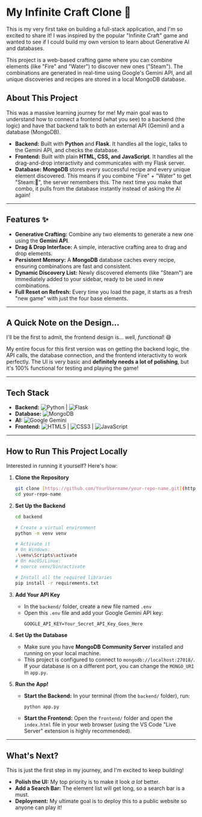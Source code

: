 # My Infinite Craft Clone 🚀

This is my very first take on building a full-stack application, and I'm so excited to share it! I was inspired by the popular "Infinite Craft" game and wanted to see if I could build my own version to learn about Generative AI and databases.

This project is a web-based crafting game where you can combine elements (like "Fire" and "Water") to discover new ones ("Steam"). The combinations are generated in real-time using Google's Gemini API, and all unique discoveries and recipes are stored in a local MongoDB database.

## About This Project

This was a massive learning journey for me! My main goal was to understand how to connect a frontend (what you see) to a backend (the logic) and have that backend talk to both an external API (Gemini) and a database (MongoDB).

-   **Backend:** Built with **Python** and **Flask**. It handles all the logic, talks to the Gemini API, and checks the database.
-   **Frontend:** Built with plain **HTML, CSS, and JavaScript**. It handles all the drag-and-drop interactivity and communicates with my Flask server.
-   **Database:** **MongoDB** stores every successful recipe and every unique element discovered. This means if you combine "Fire" + "Water" to get "Steam:💨", the server remembers this. The next time you make that combo, it pulls from the database instantly instead of asking the AI again!

---

## Features ✨

* **Generative Crafting:** Combine any two elements to generate a new one using the **Gemini API**.
* **Drag & Drop Interface:** A simple, interactive crafting area to drag and drop elements.
* **Persistent Memory:** A **MongoDB** database caches every recipe, ensuring combinations are fast and consistent.
* **Dynamic Discovery List:** Newly discovered elements (like "Steam") are immediately added to your sidebar, ready to be used in new combinations.
* **Full Reset on Refresh:** Every time you load the page, it starts as a fresh "new game" with just the four base elements.

---

## A Quick Note on the Design...

I'll be the first to admit, the frontend design is... well, *functional*! 😅

My entire focus for this first version was on getting the backend logic, the API calls, the database connection, and the frontend interactivity to work perfectly. The UI is very basic and **definitely needs a lot of polishing**, but it's 100% functional for testing and playing the game!

---

## Tech Stack

* **Backend:** ![Python](https://img.shields.io/badge/Python-3776AB?logo=python&logoColor=white) | ![Flask](https://img.shields.io/badge/Flask-000000?logo=flask&logoColor=white)
* **Database:** ![MongoDB](https://img.shields.io/badge/MongoDB-47A248?logo=mongodb&logoColor=white)
* **AI:** ![Google Gemini](https://img.shields.io/badge/Google%20Gemini-8E75B2?style=for-the-badge&logo=google-gemini&logoColor=white)
* **Frontend:** ![HTML5](https://img.shields.io/badge/HTML5-E34F26?logo=html5&logoColor=white) | ![CSS3](https://img.shields.io/badge/CSS3-1572B6?logo=css3&logoColor=white) | ![JavaScript](https://img.shields.io/badge/JavaScript-F7DF1E?logo=javascript&logoColor=black)

---

## How to Run This Project Locally

Interested in running it yourself? Here's how:

1.  **Clone the Repository**
    ```bash
    git clone [https://github.com/YourUsername/your-repo-name.git](https://github.com/YourUsername/your-repo-name.git)
    cd your-repo-name
    ```

2.  **Set Up the Backend**
    ```bash
    cd backend
    
    # Create a virtual environment
    python -m venv venv
    
    # Activate it
    # On Windows:
    .\venv\Scripts\activate
    # On macOS/Linux:
    # source venv/bin/activate
    
    # Install all the required libraries
    pip install -r requirements.txt
    ```

3.  **Add Your API Key**
    * In the `backend/` folder, create a new file named `.env`
    * Open this `.env` file and add your Google Gemini API key:
        ```
        GOOGLE_API_KEY=Your_Secret_API_Key_Goes_Here
        ```

4.  **Set Up the Database**
    * Make sure you have **MongoDB Community Server** installed and running on your local machine.
    * This project is configured to connect to `mongodb://localhost:27018/`. If your database is on a different port, you can change the `MONGO_URI` in `app.py`.

5.  **Run the App!**
    * **Start the Backend:** In your terminal (from the `backend/` folder), run:
        ```bash
        python app.py
        ```
    * **Start the Frontend:** Open the `frontend/` folder and open the `index.html` file in your web browser (using the VS Code "Live Server" extension is highly recommended).

---

## What's Next?

This is just the first step in my journey, and I'm excited to keep building!
* **Polish the UI:** My top priority is to make it look *a lot* better.
* **Add a Search Bar:** The element list will get long, so a search bar is a must.
* **Deployment:** My ultimate goal is to deploy this to a public website so anyone can play it!